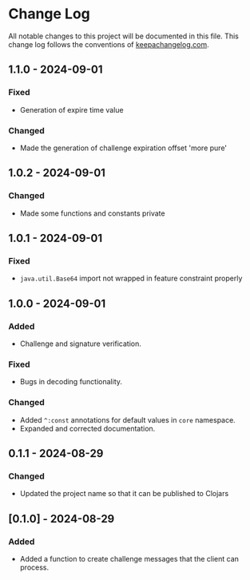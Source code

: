 # Change Log
All notable changes to this project will be documented in this file. This change log follows the conventions of [keepachangelog.com](http://keepachangelog.com/).

## 1.1.0 - 2024-09-01
### Fixed 
- Generation of expire time value

### Changed 
- Made the generation of challenge expiration offset 'more pure'

## 1.0.2 - 2024-09-01
### Changed
- Made some functions and constants private

## 1.0.1 - 2024-09-01
### Fixed 
- `java.util.Base64` import not wrapped in feature constraint properly

## 1.0.0 - 2024-09-01
### Added 
- Challenge and signature verification.

### Fixed
- Bugs in decoding functionality.

### Changed 
- Added `^:const` annotations for default values in `core` namespace.
- Expanded and corrected documentation.

## 0.1.1 - 2024-08-29
### Changed
- Updated the project name so that it can be published to Clojars

## [0.1.0] - 2024-08-29
### Added
- Added a function to create challenge messages that the client can process.
